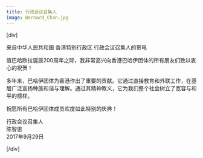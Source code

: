```yaml
---
title: 行政会议召集人
image: Bernard_Chan.jpg
---
```

[div]

来自中华人民共和国
香港特别行政区
行政会议召集人的贺电

值巴哈欧拉诞辰200周年之际，我非常高兴向香港巴哈伊团体的所有朋友们致以衷心的祝贺！

多年来，巴哈伊团体为香港作出了重要的贡献。它通过直接教育和外联工作，在基层广泛宣扬种族和谐与理解。通过其精神教义，它为我们整个社会树立了宽容与和平的榜样。

祝愿所有巴哈伊团体成员欢度如此特别的庆典！

行政会议召集人  
陈智思  
2017年9月29日

[/div]
